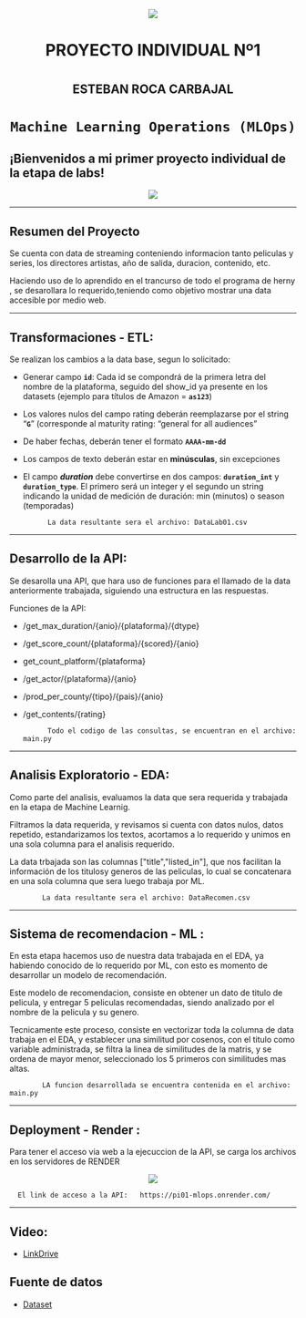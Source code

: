 <p align=center><img src=https://d31uz8lwfmyn8g.cloudfront.net/Assets/logo-henry-white-lg.png><p>

# <h1 align=center> **PROYECTO INDIVIDUAL Nº1** </h1>
# <h2 align=center> **ESTEBAN ROCA CARBAJAL** </h2>

# <h1 align=center>**`Machine Learning Operations (MLOps)`**</h1>

## ¡Bienvenidos a mi primer proyecto individual de la etapa de labs!

<p align=center><img src=https://thedatascientist.com/wp-content/uploads/2019/06/what-is-data-science.jpg><p>

<hr>  

## Resumen del Proyecto
Se cuenta con data de streaming conteniendo informacion tanto peliculas y series, los directores artistas, año de salida, duracion, contenido, etc.

Haciendo uso de lo aprendido en el trancurso de todo el programa de herny , se desarollara lo requerido,teniendo como objetivo mostrar una data accesible por medio web.


<hr>  


## Transformaciones - ETL:

Se realizan los cambios a la data base, segun lo solicitado:

+ Generar campo **`id`**: Cada id se compondrá de la primera letra del nombre de la plataforma, seguido del show_id ya presente en los datasets (ejemplo para títulos de Amazon = **`as123`**)

+ Los valores nulos del campo rating deberán reemplazarse por el string “**`G`**” (corresponde al maturity rating: “general for all audiences”

+ De haber fechas, deberán tener el formato **`AAAA-mm-dd`**

+ Los campos de texto deberán estar en **minúsculas**, sin excepciones

+ El campo ***duration*** debe convertirse en dos campos: **`duration_int`** y **`duration_type`**. El primero será un integer y el segundo un string indicando la unidad de medición de duración: min (minutos) o season (temporadas)


            La data resultante sera el archivo: DataLab01.csv


<hr>

## Desarrollo de la API:

Se desarolla una API, que hara uso de funciones para el llamado de la data anteriormente trabajada, siguiendo una estructura en las respuestas.

Funciones de la API:

+ /get_max_duration/{anio}/{plataforma}/{dtype}
+ /get_score_count/{plataforma}/{scored}/{anio}
+ get_count_platform/{plataforma}
+ /get_actor/{plataforma}/{anio}
+ /prod_per_county/{tipo}/{pais}/{anio}
+ /get_contents/{rating}

            Todo el codigo de las consultas, se encuentran en el archivo: main.py


<hr> 

## Analisis Exploratorio - EDA:

Como parte del analisis, evaluamos la data que sera requerida y trabajada en la etapa de Machine Learnig.

Filtramos la data requerida, y revisamos si cuenta con datos nulos, datos repetido, estandarizamos los textos, acortamos a lo requerido y unimos en una sola columna para el analisis requerido.

La data trbajada son las columnas ["title","listed_in"], que nos facilitan la información de los titulosy generos de las peliculas, lo cual se concatenara en una sola columna que sera luego trabaja por ML.

            La data resultante sera el archivo: DataRecomen.csv


<hr>

## Sistema de recomendacion - ML :

En esta etapa hacemos uso de nuestra data trabajada en el EDA, ya habiendo conocido de lo requerido por ML, con esto es momento de desarrollar un modelo de recomendación.

Este modelo de recomendacion, consiste en obtener un dato de titulo de pelicula, y entregar 5 peliculas recomendadas, siendo analizado por el nombre de la pelicula y su genero.

Tecnicamente este proceso, consiste en vectorizar toda la columna de data trabaja en el EDA, y establecer una similitud por cosenos, con el titulo como variable administrada, se filtra la linea de similitudes de la matris, y se ordena de mayor menor, seleccionado los 5 primeros con similitudes mas altas.

            LA funcion desarrollada se encuentra contenida en el archivo: main.py


<hr>

## Deployment - Render :

Para tener el acceso via web a la ejecuccion de la API, se carga los archivos en los servidores de RENDER

<p align=center><img src=https://th.bing.com/th/id/OIP.045ArS-D5OMZ4AOdB8uDCwHaEK?w=289&h=180&c=7&r=0&o=5&pid=1.7><p>


      El link de acceso a la API:   https://pi01-mlops.onrender.com/


<hr>

## Video:

+ [LinkDrive](https://drive.google.com/file/d/1GAmaC8TKC8QgPfwIQMhbjwpzFBAi3TDs/view?usp=sharing)


## **Fuente de datos**

+ [Dataset](https://drive.google.com/drive/folders/1b49OVFJpjPPA1noRBBi1hSmMThXmNzxn)



